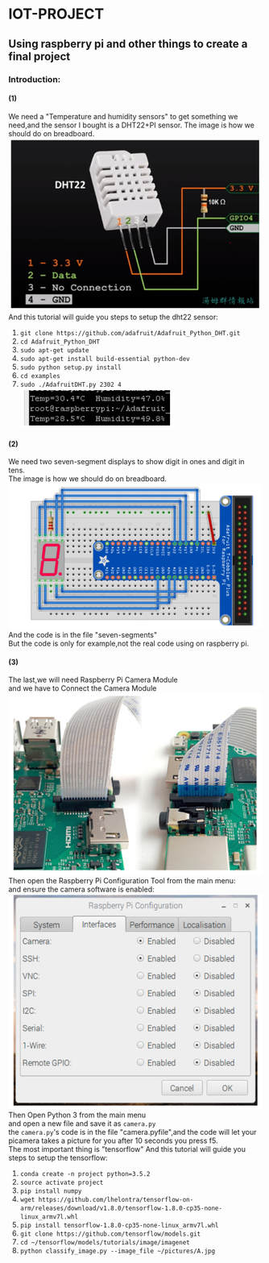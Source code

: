 # IOT-PROJECT
## Using raspberry pi and other things to create a final project
### Introduction:
#### (1)
We need a "Temperature and humidity sensors" to get something we need,and the sensor I bought is a DHT22+PI sensor.
The image is how we should do on breadboard.
![image](https://github.com/gary31136/IOT-PROJECT/blob/master/dht22.PNG?raw=true)<br>
And this tutorial will guide you steps to setup the dht22 sensor:<br>
1. `git clone https://github.com/adafruit/Adafruit_Python_DHT.git`<br>
2. `cd Adafruit_Python_DHT`<br>
3. `sudo apt-get update`<br>
4. `sudo apt-get install build-essential python-dev`<br>
5. `sudo python setup.py install`<br>
6. `cd examples`<br>
7. `sudo ./AdafruitDHT.py 2302 4`<br>
![image](https://github.com/gary31136/IOT-PROJECT/blob/master/dht22%20run.PNG?raw=true)<br>
#### (2)
We need two seven-segment displays to show digit in ones and digit in tens.<br>
The image is how we should do on breadboard.
![image](https://github.com/gary31136/IOT-PROJECT/blob/master/seven%20segment.PNG?raw=true)<br>
And the code is in the file "seven-segments"<br>
But the code is only for example,not the real code using on raspberry pi.<br>
#### (3)
The last,we will need Raspberry Pi Camera Module<br>
and we have to Connect the Camera Module<br>
![image](https://github.com/gary31136/IOT-PROJECT/blob/master/picamera.PNG?raw=true)<br>
Then open the Raspberry Pi Configuration Tool from the main menu:<br>
and ensure the camera software is enabled:<br>
![image](https://github.com/gary31136/IOT-PROJECT/blob/master/picameraenable.PNG?raw=true)<br>
Then Open Python 3 from the main menu<br>
and open a new file and save it as `camera.py`<br>
the `camera.py`'s code is in the file "camera.pyfile",and the code will let your picamera takes a picture for you after 10 seconds you press f5.<br>
The most important thing is "tensorflow"
And this tutorial will guide you steps to setup the tensorflow:<br>
1. `conda create -n project python=3.5.2`
2. `source activate project`
3. `pip install numpy`
4. `wget https://github.com/lhelontra/tensorflow-on-arm/releases/download/v1.8.0/tensorflow-1.8.0-cp35-none-linux_armv7l.whl`
5. `pip install tensorflow-1.8.0-cp35-none-linux_armv7l.whl`
6. `git clone https://github.com/tensorflow/models.git`
7. `cd ~/tensorflow/models/tutorials/image/imagenet`
8. `python classify_image.py --image_file ~/pictures/A.jpg`
